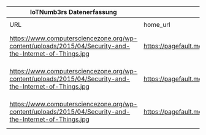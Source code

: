 |IoTNumb3rs Datenerfassung|||||||||||
| ---- | ---- | ---- | ---- | ---- | ---- | ---- | ---- | ---- | ---- | ---- |
||||||||||||
|URL|home_url|filename|device_class|device_count|market_class|market_volume|prognosis_year|publication_year|authorship_class|Dropbox folder|
|https://www.computersciencezone.org/wp-content/uploads/2015/04/Security-and-the-Internet-of-Things.jpg|https://pagefault.me/2015/01/15/iot/|file14_Security-and-the-Internet-of-Things.jpg|device|5000000000|0|0|2015|2015|journalist|Pattoho/20181107-2100|
|https://www.computersciencezone.org/wp-content/uploads/2015/04/Security-and-the-Internet-of-Things.jpg|https://pagefault.me/2015/01/15/iot/| file14_Security-and-the-Internet-of-Things.txt|device|25000000000|0||2020||||
|https://www.computersciencezone.org/wp-content/uploads/2015/04/Security-and-the-Internet-of-Things.jpg|https://pagefault.me/2015/01/15/iot/| file14_Security-and-the-Internet-of-Things.txt|device|2000000000|0||2011||||

